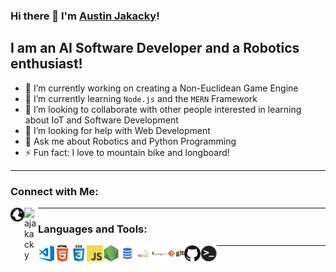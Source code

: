 ### Hi there 👋 I'm [Austin Jakacky](https://ajakacky.com)!

## I am an AI Software Developer and a Robotics enthusiast!
- 🔭 I’m currently working on creating a Non-Euclidean Game Engine
- 🌱 I’m currently learning ```Node.js``` and the ```MERN``` Framework
- 👯 I’m looking to collaborate with other people interested in learning about IoT and Software Development
- 🤔 I’m looking for help with Web Development
- 💬 Ask me about Robotics and Python Programming
- ⚡ Fun fact: I love to mountain bike and longboard!

---
### Connect with Me:
[<img align="left" alt="ajakacky.com" width="22px" src="https://raw.githubusercontent.com/iconic/open-iconic/master/svg/globe.svg" />][mywebsite]
[<img align="left" alt="ajakacky" width="22px" src="https://cdn.jsdelivr.net/npm/simple-icons@v3/icons/linkedin.svg" />][linkedin]

---
### Languages and Tools:
[<img align="left" alt="Visual Studio Code" width="26px" src="https://raw.githubusercontent.com/github/explore/80688e429a7d4ef2fca1e82350fe8e3517d3494d/topics/visual-studio-code/visual-studio-code.png" />][mywebsite]
[<img align="left" alt="HTML5" width="26px" src="https://raw.githubusercontent.com/github/explore/80688e429a7d4ef2fca1e82350fe8e3517d3494d/topics/html/html.png" />][mywebsite]
[<img align="left" alt="CSS3" width="26px" src="https://raw.githubusercontent.com/github/explore/80688e429a7d4ef2fca1e82350fe8e3517d3494d/topics/css/css.png" />][mywebsite]
[<img align="left" alt="JavaScript" width="26px" src="https://raw.githubusercontent.com/github/explore/80688e429a7d4ef2fca1e82350fe8e3517d3494d/topics/javascript/javascript.png" />][mywebsite]
[<img align="left" alt="Node.js" width="26px" src="https://raw.githubusercontent.com/github/explore/80688e429a7d4ef2fca1e82350fe8e3517d3494d/topics/nodejs/nodejs.png" />][mywebsite]
[<img align="left" alt="SQL" width="26px" src="https://raw.githubusercontent.com/github/explore/80688e429a7d4ef2fca1e82350fe8e3517d3494d/topics/sql/sql.png" />][mywebsite]
[<img align="left" alt="MySQL" width="26px" src="https://raw.githubusercontent.com/github/explore/80688e429a7d4ef2fca1e82350fe8e3517d3494d/topics/mysql/mysql.png" />][mywebsite]
[<img align="left" alt="MongoDB" width="26px" src="https://raw.githubusercontent.com/github/explore/80688e429a7d4ef2fca1e82350fe8e3517d3494d/topics/mongodb/mongodb.png" />][mywebsite]
[<img align="left" alt="Git" width="26px" src="https://raw.githubusercontent.com/github/explore/80688e429a7d4ef2fca1e82350fe8e3517d3494d/topics/git/git.png" />][mywebsite]
[<img align="left" alt="GitHub" width="26px" src="https://raw.githubusercontent.com/github/explore/78df643247d429f6cc873026c0622819ad797942/topics/github/github.png" />][mywebsite]
[<img align="left" alt="Terminal" width="26px" src="https://raw.githubusercontent.com/github/explore/80688e429a7d4ef2fca1e82350fe8e3517d3494d/topics/terminal/terminal.png" />][mywebsite]

[mywebsite]: https://ajakacky.com
[linkedin]: https://www.linkedin.com/in/austinjakacky/

---
### 

